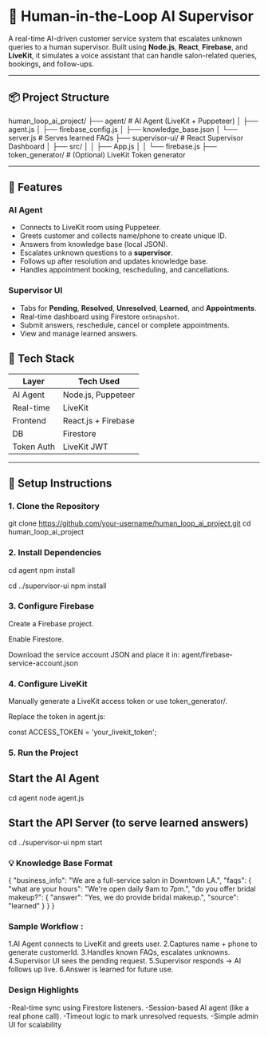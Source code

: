 # 🤖 Human-in-the-Loop AI Supervisor

A real-time AI-driven customer service system that escalates unknown queries to a human supervisor. Built using **Node.js**, **React**, **Firebase**, and **LiveKit**, it simulates a voice assistant that can handle salon-related queries, bookings, and follow-ups.

---


## 📦 Project Structure

human_loop_ai_project/
├── agent/ # AI Agent (LiveKit + Puppeteer)
│ ├── agent.js
│ ├── firebase_config.js
│ ├── knowledge_base.json
│ └── server.js # Serves learned FAQs
├── supervisor-ui/ # React Supervisor Dashboard
│ ├── src/
│ │ ├── App.js
│ │ └── firebase.js
├── token_generator/ # (Optional) LiveKit Token generator




---

## 🧠 Features

### AI Agent
- Connects to LiveKit room using Puppeteer.
- Greets customer and collects name/phone to create unique ID.
- Answers from knowledge base (local JSON).
- Escalates unknown questions to a **supervisor**.
- Follows up after resolution and updates knowledge base.
- Handles appointment booking, rescheduling, and cancellations.

### Supervisor UI
- Tabs for **Pending**, **Resolved**, **Unresolved**, **Learned**, and **Appointments**.
- Real-time dashboard using Firestore `onSnapshot`.
- Submit answers, reschedule, cancel or complete appointments.
- View and manage learned answers.


## 🔧 Tech Stack

| Layer         | Tech Used              |
|---------------|------------------------|
| AI Agent      | Node.js, Puppeteer     |
| Real-time     | LiveKit                |
| Frontend      | React.js + Firebase    |
| DB            | Firestore              |
| Token Auth    | LiveKit JWT            |

---

## 🚀 Setup Instructions

### 1. Clone the Repository

git clone https://github.com/your-username/human_loop_ai_project.git
cd human_loop_ai_project

### 2. Install Dependencies

cd agent
npm install

cd ../supervisor-ui
npm install

### 3. Configure Firebase
Create a Firebase project.

Enable Firestore.

Download the service account JSON and place it in:
agent/firebase-service-account.json

### 4. Configure LiveKit
Manually generate a LiveKit access token or use token_generator/.

Replace the token in agent.js:

const ACCESS_TOKEN = 'your_livekit_token';

### 5. Run the Project
## Start the AI Agent

cd agent
node agent.js

## Start the API Server (to serve learned answers)

cd ../supervisor-ui
npm start

### 💡 Knowledge Base Format

{
  "business_info": "We are a full-service salon in Downtown LA.",
  "faqs": {
    "what are your hours": "We're open daily 9am to 7pm.",
    "do you offer bridal makeup?": {
      "answer": "Yes, we do provide bridal makeup.",
      "source": "learned"
    }
  }
}

###  Sample Workflow :

1.AI Agent connects to LiveKit and greets user.
2.Captures name + phone to generate customerId.
3.Handles known FAQs, escalates unknowns.
4.Supervisor UI sees the pending request.
5.Supervisor responds → AI follows up live.
6.Answer is learned for future use.


### Design Highlights
-Real-time sync using Firestore listeners.
-Session-based AI agent (like a real phone call).
-Timeout logic to mark unresolved requests.
-Simple admin UI for scalability
    



